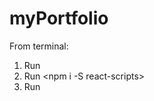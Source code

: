 # myPortfolio

From terminal:

1. Run <npm install>
2. Run <npm i -S react-scripts>
3. Run <npm start>

